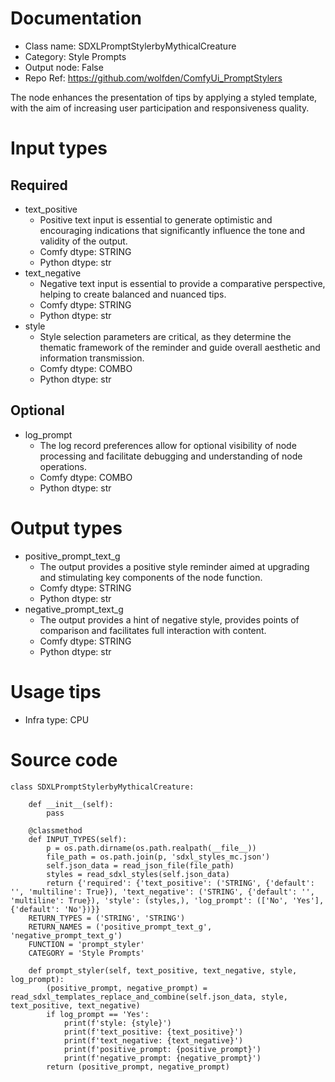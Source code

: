 # Documentation
- Class name: SDXLPromptStylerbyMythicalCreature
- Category: Style Prompts
- Output node: False
- Repo Ref: https://github.com/wolfden/ComfyUi_PromptStylers

The node enhances the presentation of tips by applying a styled template, with the aim of increasing user participation and responsiveness quality.

# Input types
## Required
- text_positive
    - Positive text input is essential to generate optimistic and encouraging indications that significantly influence the tone and validity of the output.
    - Comfy dtype: STRING
    - Python dtype: str
- text_negative
    - Negative text input is essential to provide a comparative perspective, helping to create balanced and nuanced tips.
    - Comfy dtype: STRING
    - Python dtype: str
- style
    - Style selection parameters are critical, as they determine the thematic framework of the reminder and guide overall aesthetic and information transmission.
    - Comfy dtype: COMBO
    - Python dtype: str
## Optional
- log_prompt
    - The log record preferences allow for optional visibility of node processing and facilitate debugging and understanding of node operations.
    - Comfy dtype: COMBO
    - Python dtype: str

# Output types
- positive_prompt_text_g
    - The output provides a positive style reminder aimed at upgrading and stimulating key components of the node function.
    - Comfy dtype: STRING
    - Python dtype: str
- negative_prompt_text_g
    - The output provides a hint of negative style, provides points of comparison and facilitates full interaction with content.
    - Comfy dtype: STRING
    - Python dtype: str

# Usage tips
- Infra type: CPU

# Source code
```
class SDXLPromptStylerbyMythicalCreature:

    def __init__(self):
        pass

    @classmethod
    def INPUT_TYPES(self):
        p = os.path.dirname(os.path.realpath(__file__))
        file_path = os.path.join(p, 'sdxl_styles_mc.json')
        self.json_data = read_json_file(file_path)
        styles = read_sdxl_styles(self.json_data)
        return {'required': {'text_positive': ('STRING', {'default': '', 'multiline': True}), 'text_negative': ('STRING', {'default': '', 'multiline': True}), 'style': (styles,), 'log_prompt': (['No', 'Yes'], {'default': 'No'})}}
    RETURN_TYPES = ('STRING', 'STRING')
    RETURN_NAMES = ('positive_prompt_text_g', 'negative_prompt_text_g')
    FUNCTION = 'prompt_styler'
    CATEGORY = 'Style Prompts'

    def prompt_styler(self, text_positive, text_negative, style, log_prompt):
        (positive_prompt, negative_prompt) = read_sdxl_templates_replace_and_combine(self.json_data, style, text_positive, text_negative)
        if log_prompt == 'Yes':
            print(f'style: {style}')
            print(f'text_positive: {text_positive}')
            print(f'text_negative: {text_negative}')
            print(f'positive_prompt: {positive_prompt}')
            print(f'negative_prompt: {negative_prompt}')
        return (positive_prompt, negative_prompt)
```